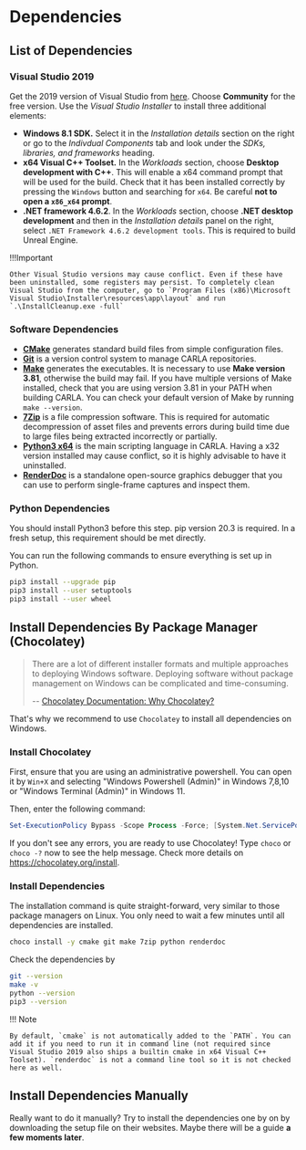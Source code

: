 # Dependencies

## List of Dependencies

### Visual Studio 2019

Get the 2019 version of Visual Studio from [here](https://developerinsider.co/download-visual-studio-2019-web-installer-iso-community-professional-enterprise/). Choose __Community__ for the free version. Use the _Visual Studio Installer_ to install three additional elements: 

* __Windows 8.1 SDK.__ Select it in the _Installation details_ section on the right or go to the _Indivdual Components_ tab and look under the _SDKs, libraries, and frameworks_ heading.
* __x64 Visual C++ Toolset.__ In the _Workloads_ section, choose __Desktop development with C++__. This will enable a x64 command prompt that will be used for the build. Check that it has been installed correctly by pressing the `Windows` button and searching for `x64`. Be careful __not to open a `x86_x64` prompt__.  
* __.NET framework 4.6.2__. In the _Workloads_ section, choose __.NET desktop development__ and then in the _Installation details_ panel on the right, select `.NET Framework 4.6.2 development tools`. This is required to build Unreal Engine. 


!!!Important

    Other Visual Studio versions may cause conflict. Even if these have been uninstalled, some registers may persist. To completely clean Visual Studio from the computer, go to `Program Files (x86)\Microsoft Visual Studio\Installer\resources\app\layout` and run `.\InstallCleanup.exe -full`  

### Software Dependencies

* [__CMake__](https://cmake.org/download/) generates standard build files from simple configuration files.  
* [__Git__](https://git-scm.com/downloads) is a version control system to manage CARLA repositories.  
* [__Make__](http://gnuwin32.sourceforge.net/packages/make.htm) generates the executables. It is necessary to use __Make version 3.81__, otherwise the build may fail. If you have multiple versions of Make installed, check that you are using version 3.81 in your PATH when building CARLA. You can check your default version of Make by running `make --version`.
* [__7Zip__](https://www.7-zip.org/) is a file compression software. This is required for automatic decompression of asset files and prevents errors during build time due to large files being extracted incorrectly or partially.
* [__Python3 x64__](https://www.python.org/downloads/) is the main scripting language in CARLA. Having a x32 version installed may cause conflict, so it is highly advisable to have it uninstalled.
* [__RenderDoc__](https://renderdoc.org/) is a standalone open-source graphics debugger that you can use to perform single-frame captures and inspect them.

### Python Dependencies

You should install Python3 before this step. pip version 20.3 is required. In a fresh setup, this requirement should be met directly. 

You can run the following commands to ensure everything is set up in Python.

```sh
pip3 install --upgrade pip
pip3 install --user setuptools
pip3 install --user wheel
```


## Install Dependencies By Package Manager (Chocolatey)

> There are a lot of different installer formats and multiple approaches 
> to deploying Windows software. Deploying software without package management 
> on Windows can be complicated and time-consuming. 
> 
> -- [Chocolatey Documentation: Why Chocolatey?](https://chocolatey.org/why-chocolatey)

That's why we recommend to use `Chocolatey` to install all dependencies on Windows.

### Install Chocolatey

First, ensure that you are using an administrative powershell. You can open it by `Win+X` and selecting "Windows Powershell (Admin)" in Windows 7,8,10 or "Windows Terminal (Admin)" in Windows 11.

Then, enter the following command:

```powershell
Set-ExecutionPolicy Bypass -Scope Process -Force; [System.Net.ServicePointManager]::SecurityProtocol = [System.Net.ServicePointManager]::SecurityProtocol -bor 3072; iex ((New-Object System.Net.WebClient).DownloadString('https://community.chocolatey.org/install.ps1'))
```

If you don't see any errors, you are ready to use Chocolatey! Type `choco` or `choco -?` now to see the help message. Check more details on https://chocolatey.org/install.

### Install Dependencies

The installation command is quite straight-forward, very similar to those package managers on Linux. You only need to wait a few minutes until all dependencies are installed.

```sh
choco install -y cmake git make 7zip python renderdoc
```

Check the dependencies by

```sh
git --version
make -v
python --version
pip3 --version
```

!!! Note
    
    By default, `cmake` is not automatically added to the `PATH`. You can add it if you need to run it in command line (not required since Visual Studio 2019 also ships a builtin cmake in x64 Visual C++ Toolset). `renderdoc` is not a command line tool so it is not checked here as well.

## Install Dependencies Manually

Really want to do it manually? Try to install the dependencies one by on by downloading the setup file on their websites. Maybe there will be a guide **a few moments later**.
